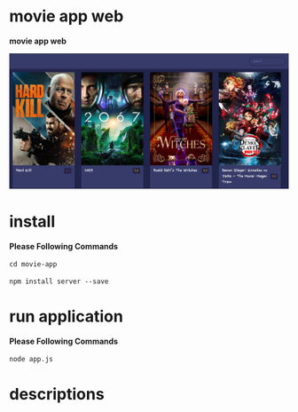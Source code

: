 # movie app web
<b>movie app web</b>

<img
src="data/picture-of-movie-app.png"
raw=true
alt="suftime | Simple Clock | GNU/Linux Distros"
style="margin-right: 10px;"
/>

# install
<strong>Please Following Commands</strong>

`cd movie-app`

`npm install server --save`

# run application
<strong>Please Following Commands</strong>

`node app.js`

# descriptions

